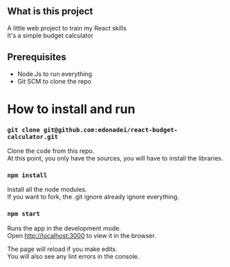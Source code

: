 ## What is this project
A little web project to train my React skills<br>
It's a simple budget calculator

## Prerequisites
- Node.Js to run everything
- Git SCM to clone the repo

# How to install and run
### `git clone git@github.com:edonadei/react-budget-calculator.git`

Clone the code from this repo.<br>
At this point, you only have the sources, you will have to install the libraries.

### `npm install`

Install all the node modules.<br>
If you want to fork, the .git ignore already ignore everything.

### `npm start`

Runs the app in the development mode.<br>
Open [http://localhost:3000](http://localhost:3000) to view it in the browser.

The page will reload if you make edits.<br>
You will also see any lint errors in the console.
